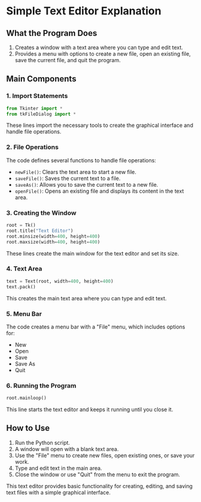 # Simple Text Editor Explanation

## What the Program Does

1. Creates a window with a text area where you can type and edit text.
2. Provides a menu with options to create a new file, open an existing file, save the current file, and quit the program.

## Main Components

### 1. Import Statements
```python
from Tkinter import *
from tkFileDialog import *
```
These lines import the necessary tools to create the graphical interface and handle file operations.

### 2. File Operations
The code defines several functions to handle file operations:

- `newFile()`: Clears the text area to start a new file.
- `saveFile()`: Saves the current text to a file.
- `saveAs()`: Allows you to save the current text to a new file.
- `openFile()`: Opens an existing file and displays its content in the text area.

### 3. Creating the Window
```python
root = Tk()
root.title("Text Editor")
root.minsize(width=400, height=400)
root.maxsize(width=400, height=400)
```
These lines create the main window for the text editor and set its size.

### 4. Text Area
```python
text = Text(root, width=400, height=400)
text.pack()
```
This creates the main text area where you can type and edit text.

### 5. Menu Bar
The code creates a menu bar with a "File" menu, which includes options for:
- New
- Open
- Save
- Save As
- Quit

### 6. Running the Program
```python
root.mainloop()
```
This line starts the text editor and keeps it running until you close it.

## How to Use

1. Run the Python script.
2. A window will open with a blank text area.
3. Use the "File" menu to create new files, open existing ones, or save your work.
4. Type and edit text in the main area.
5. Close the window or use "Quit" from the menu to exit the program.

This text editor provides basic functionality for creating, editing, and saving text files with a simple graphical interface.